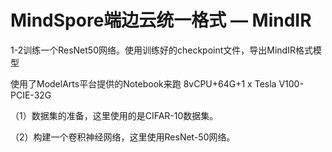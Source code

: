 # MindSpore端边云统一格式 — MindIR

1-2训练一个ResNet50网络。使用训练好的checkpoint文件，导出MindIR格式模型

使用了ModelArts平台提供的Notebook来跑 8vCPU+64G+1 x Tesla V100-PCIE-32G

（1）数据集的准备，这里使用的是CIFAR-10数据集。

（2）构建一个卷积神经网络，这里使用ResNet-50网络。